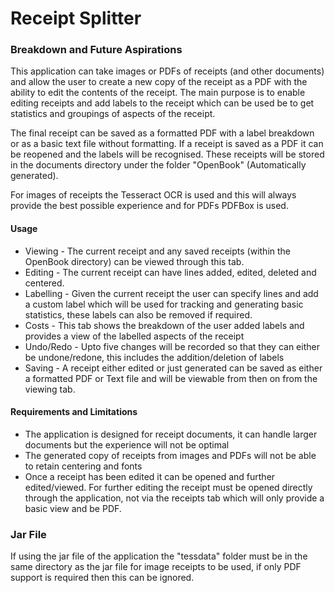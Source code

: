 # Receipt Splitter

### Breakdown and Future Aspirations
This application can take images or PDFs of receipts (and other documents) and allow the user to create a new copy of 
the receipt as a PDF with the ability to edit the contents of the receipt. The main purpose is to enable editing 
receipts and add labels to the receipt which can be used be to get statistics and groupings of aspects of the receipt.

The final receipt can be saved as a formatted PDF with a label breakdown or as a basic text file without formatting. If 
a receipt is saved as a PDF it can be reopened and the labels will be recognised. These receipts will be stored in the 
documents directory under the folder "OpenBook" (Automatically generated).

For images of receipts the Tesseract OCR is used and this will always provide the best possible experience and for PDFs 
PDFBox is used.

#### Usage
* Viewing - The current receipt and any saved receipts (within the OpenBook directory) can be viewed through this tab.
* Editing - The current receipt can have lines added, edited, deleted and centered.
* Labelling - Given the current receipt the user can specify lines and add a custom label which will be used for
  tracking and generating basic statistics, these labels can also be removed if required.
* Costs - This tab shows the breakdown of the user added labels and provides a view of the labelled aspects of the 
  receipt
* Undo/Redo - Upto five changes will be recorded so that they can either be undone/redone, this includes the 
  addition/deletion of labels
* Saving - A receipt either edited or just generated can be saved as either a formatted PDF or Text file and will be 
  viewable from then on from the viewing tab.

#### Requirements and Limitations
* The application is designed for receipt documents, it can handle larger documents but the experience will not be 
  optimal
* The generated copy of receipts from images and PDFs will not be able to retain centering and fonts
* Once a receipt has been edited it can be opened and further edited/viewed. For further editing the receipt must be 
  opened directly through the application, not via the receipts tab which will only provide a basic view and be PDF.

### Jar File
If using the jar file of the application the "tessdata" folder must be in the same directory as the jar file for image
receipts to be used, if only PDF support is required then this can be ignored.